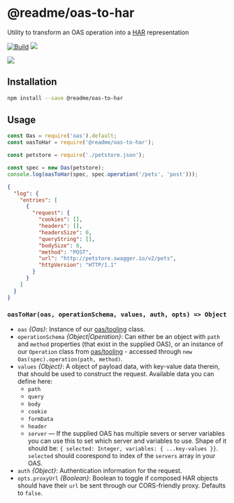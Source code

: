 # @readme/oas-to-har

Utility to transform an OAS operation into a [HAR](http://www.softwareishard.com/blog/har-12-spec/) representation

[![Build](https://github.com/readmeio/oas-to-har/workflows/CI/badge.svg)](https://github.com/readmeio/oas-to-har/) [![](https://img.shields.io/npm/v/@readme/oas-to-har)](https://npm.im/@readme/oas-to-har)

[![](https://d3vv6lp55qjaqc.cloudfront.net/items/1M3C3j0I0s0j3T362344/Untitled-2.png)](https://readme.io)

## Installation

```sh
npm install --save @readme/oas-to-har
```

## Usage

```js
const Oas = require('oas').default;
const oasToHar = require('@readme/oas-to-har');

const petstore = require('./petstore.json');

const spec = new Oas(petstore);
console.log(oasToHar(spec, spec.operation('/pets', 'post')));
```

```json
{
  "log": {
    "entries": [
      {
        "request": {
          "cookies": [],
          "headers": [],
          "headersSize": 0,
          "queryString": [],
          "bodySize": 0,
          "method": "POST",
          "url": "http://petstore.swagger.io/v2/pets",
          "httpVersion": "HTTP/1.1"
        }
      }
    ]
  }
}
```

### `oasToHar(oas, operationSchema, values, auth, opts) => Object`

- `oas` _{Oas}_: Instance of our [oas/tooling](https://npm.im/oas) class.
- `operationSchema` _{Object\|Operation}_: Can either be an object with `path` and `method` properties (that exist in the supplied OAS), or an instance of our `Operation` class from [oas/tooling](https://npm.im/oas) - accessed through `new Oas(spec).operation(path, method)`.
- `values` _{Object}_: A object of payload data, with key-value data therein, that should be used to construct the request. Available data you can define here:
  - `path`
  - `query`
  - `body`
  - `cookie`
  - `formData`
  - `header`
  - `server` &mdash; If the supplied OAS has multiple severs or server variables you can use this to set which server and variables to use. Shape of it should be: `{ selected: Integer, variables: { ...key-values }}`. `selected` should coorespond to index of the `servers` array in your OAS.
- `auth` _{Object}_: Authentication information for the request.
- `opts.proxyUrl` _{Boolean}_: Boolean to toggle if composed HAR objects should have their `url` be sent through our CORS-friendly proxy. Defaults to `false`.
